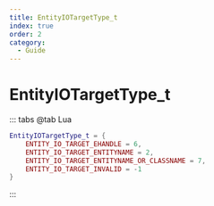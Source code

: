 ```yaml
---
title: EntityIOTargetType_t
index: true
order: 2
category:
  - Guide
---
```


# EntityIOTargetType_t
::: tabs
@tab Lua
```lua
EntityIOTargetType_t = {
    ENTITY_IO_TARGET_EHANDLE = 6,
    ENTITY_IO_TARGET_ENTITYNAME = 2,
    ENTITY_IO_TARGET_ENTITYNAME_OR_CLASSNAME = 7,
    ENTITY_IO_TARGET_INVALID = -1
}
```
:::